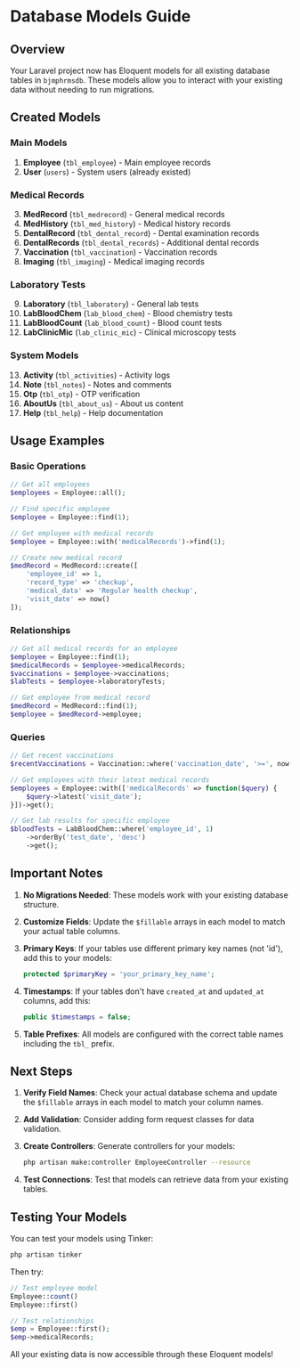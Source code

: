 # Database Models Guide

## Overview
Your Laravel project now has Eloquent models for all existing database tables in `bjmphrmsdb`. These models allow you to interact with your existing data without needing to run migrations.

## Created Models

### Main Models
1. **Employee** (`tbl_employee`) - Main employee records
2. **User** (`users`) - System users (already existed)

### Medical Records
3. **MedRecord** (`tbl_medrecord`) - General medical records
4. **MedHistory** (`tbl_med_history`) - Medical history records
5. **DentalRecord** (`tbl_dental_record`) - Dental examination records
6. **DentalRecords** (`tbl_dental_records`) - Additional dental records
7. **Vaccination** (`tbl_vaccination`) - Vaccination records
8. **Imaging** (`tbl_imaging`) - Medical imaging records

### Laboratory Tests
9. **Laboratory** (`tbl_laboratory`) - General lab tests
10. **LabBloodChem** (`lab_blood_chem`) - Blood chemistry tests
11. **LabBloodCount** (`lab_blood_count`) - Blood count tests
12. **LabClinicMic** (`lab_clinic_mic`) - Clinical microscopy tests

### System Models
13. **Activity** (`tbl_activities`) - Activity logs
14. **Note** (`tbl_notes`) - Notes and comments
15. **Otp** (`tbl_otp`) - OTP verification
16. **AboutUs** (`tbl_about_us`) - About us content
17. **Help** (`tbl_help`) - Help documentation

## Usage Examples

### Basic Operations

```php
// Get all employees
$employees = Employee::all();

// Find specific employee
$employee = Employee::find(1);

// Get employee with medical records
$employee = Employee::with('medicalRecords')->find(1);

// Create new medical record
$medRecord = MedRecord::create([
    'employee_id' => 1,
    'record_type' => 'checkup',
    'medical_data' => 'Regular health checkup',
    'visit_date' => now()
]);
```

### Relationships

```php
// Get all medical records for an employee
$employee = Employee::find(1);
$medicalRecords = $employee->medicalRecords;
$vaccinations = $employee->vaccinations;
$labTests = $employee->laboratoryTests;

// Get employee from medical record
$medRecord = MedRecord::find(1);
$employee = $medRecord->employee;
```

### Queries

```php
// Get recent vaccinations
$recentVaccinations = Vaccination::where('vaccination_date', '>=', now()->subMonths(6))->get();

// Get employees with their latest medical records
$employees = Employee::with(['medicalRecords' => function($query) {
    $query->latest('visit_date');
}])->get();

// Get lab results for specific employee
$bloodTests = LabBloodChem::where('employee_id', 1)
    ->orderBy('test_date', 'desc')
    ->get();
```

## Important Notes

1. **No Migrations Needed**: These models work with your existing database structure.

2. **Customize Fields**: Update the `$fillable` arrays in each model to match your actual table columns.

3. **Primary Keys**: If your tables use different primary key names (not 'id'), add this to your models:
   ```php
   protected $primaryKey = 'your_primary_key_name';
   ```

4. **Timestamps**: If your tables don't have `created_at` and `updated_at` columns, add this:
   ```php
   public $timestamps = false;
   ```

5. **Table Prefixes**: All models are configured with the correct table names including the `tbl_` prefix.

## Next Steps

1. **Verify Field Names**: Check your actual database schema and update the `$fillable` arrays in each model to match your column names.

2. **Add Validation**: Consider adding form request classes for data validation.

3. **Create Controllers**: Generate controllers for your models:
   ```bash
   php artisan make:controller EmployeeController --resource
   ```

4. **Test Connections**: Test that models can retrieve data from your existing tables.

## Testing Your Models

You can test your models using Tinker:

```bash
php artisan tinker
```

Then try:
```php
// Test employee model
Employee::count()
Employee::first()

// Test relationships
$emp = Employee::first();
$emp->medicalRecords;
```

All your existing data is now accessible through these Eloquent models!
